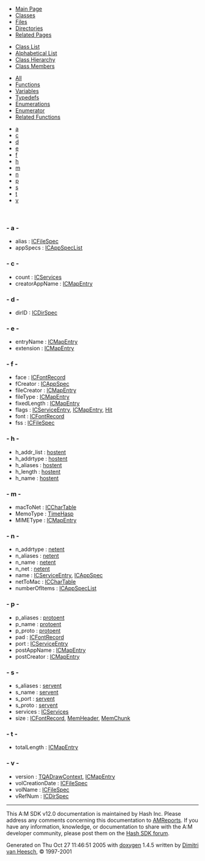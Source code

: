 <div class="tabs">

- [Main Page](index.md)
- <span id="current">[Classes](annotated.md)</span>
- [Files](files.md)
- [Directories](dirs.md)
- [Related Pages](pages.md)

</div>

<div class="tabs">

- [Class List](annotated.md)
- [Alphabetical List](classes.md)
- [Class Hierarchy](hierarchy.md)
- <span id="current">[Class Members](functions.md)</span>

</div>

<div class="tabs">

- [All](functions.md)
- [Functions](functions_func.md)
- [Variables](functions_vars.md)
- <span id="current">[Typedefs](functions_type.md)</span>
- [Enumerations](functions_enum.md)
- [Enumerator](functions_eval.md)
- [Related Functions](functions_rela.md)

</div>

<div class="tabs">

- [a](#index_a)
- [c](#index_c)
- [d](#index_d)
- [e](#index_e)
- [f](#index_f)
- [h](#index_h)
- [m](#index_m)
- [n](#index_n)
- [p](#index_p)
- [s](#index_s)
- [t](#index_t)
- [v](#index_v)

</div>

 

### <span id="index_a" class="anchor">- a -</span>

- alias : <a href="structICFileSpec.md#724874d1be77f450a09b305fc1534afb" class="el">ICFileSpec</a>
- appSpecs : <a href="structICAppSpecList.md#6ed538a8ea0438c89389fe393a8f4fcc" class="el">ICAppSpecList</a>

### <span id="index_c" class="anchor">- c -</span>

- count : <a href="structICServices.md#e2942a04780e223b215eb8b663cf5353" class="el">ICServices</a>
- creatorAppName : <a href="structICMapEntry.md#d6addf86b8d6382fe32358084d7687b9" class="el">ICMapEntry</a>

### <span id="index_d" class="anchor">- d -</span>

- dirID : <a href="structICDirSpec.md#e143191934dca6007aef6eb33efe5ceb" class="el">ICDirSpec</a>

### <span id="index_e" class="anchor">- e -</span>

- entryName : <a href="structICMapEntry.md#30c6bf44ceeffd9df5233f58c3aa14fd" class="el">ICMapEntry</a>
- extension : <a href="structICMapEntry.md#566bbee0f961ad71b54c3c2fd36db053" class="el">ICMapEntry</a>

### <span id="index_f" class="anchor">- f -</span>

- face : <a href="structICFontRecord.md#d5ca322453f2986b752e58b11af83d96" class="el">ICFontRecord</a>
- fCreator : <a href="structICAppSpec.md#04d3e7687a13330b396ddd50ccc149ef" class="el">ICAppSpec</a>
- fileCreator : <a href="structICMapEntry.md#130db01f1c9e1f2bc29ad19fe4c2a66a" class="el">ICMapEntry</a>
- fileType : <a href="structICMapEntry.md#32b4ce08167921f74401a56b34c2e022" class="el">ICMapEntry</a>
- fixedLength : <a href="structICMapEntry.md#79a56bfb95f05d73216d5d1a4f177217" class="el">ICMapEntry</a>
- flags : <a href="structICServiceEntry.md#4e5868d676cb634aa75b125a0f741abf" class="el">ICServiceEntry</a>, <a href="structICMapEntry.md#4e5868d676cb634aa75b125a0f741abf" class="el">ICMapEntry</a>, <a href="classHit.md#4e5868d676cb634aa75b125a0f741abf" class="el">Hit</a>
- font : <a href="structICFontRecord.md#47a282dfe68a42d302e22c4920ed9b5e" class="el">ICFontRecord</a>
- fss : <a href="structICFileSpec.md#c7b904c76d64eae332d14b7c9afdaff9" class="el">ICFileSpec</a>

### <span id="index_h" class="anchor">- h -</span>

- h_addr_list : <a href="structhostent.md#1b58cc5b228fd62570c4cf0eceaf986f" class="el">hostent</a>
- h_addrtype : <a href="structhostent.md#0d664b1a42bd8360ccfeaec3798da389" class="el">hostent</a>
- h_aliases : <a href="structhostent.md#4abf07bfef9afe12bdd90a6527ed7f9a" class="el">hostent</a>
- h_length : <a href="structhostent.md#e57d6bd6781619d0d248dac8644dbe62" class="el">hostent</a>
- h_name : <a href="structhostent.md#0907d1456ecb476316f3f0a9a411a6f6" class="el">hostent</a>

### <span id="index_m" class="anchor">- m -</span>

- macToNet : <a href="structICCharTable.md#f6f2f13e0ff8abe1fa311f4578e9302c" class="el">ICCharTable</a>
- MemoType : <a href="classTimeHasp.md#7b9cd50a2309eafad4d4f64938ea07d0" class="el">TimeHasp</a>
- MIMEType : <a href="structICMapEntry.md#c868117c77135efde87e0e54c3142575" class="el">ICMapEntry</a>

### <span id="index_n" class="anchor">- n -</span>

- n_addrtype : <a href="structnetent.md#25ccb25e68774467b97f08b1309cbc3e" class="el">netent</a>
- n_aliases : <a href="structnetent.md#65796efa00f8915fa4a0aa97f7203b61" class="el">netent</a>
- n_name : <a href="structnetent.md#ebba655611b211189c149918991caaf1" class="el">netent</a>
- n_net : <a href="structnetent.md#111cad24a25aa4a509e85c6ffa7d75c0" class="el">netent</a>
- name : <a href="structICServiceEntry.md#b068931cc450442b63f5b3d276ea4297" class="el">ICServiceEntry</a>, <a href="structICAppSpec.md#b068931cc450442b63f5b3d276ea4297" class="el">ICAppSpec</a>
- netToMac : <a href="structICCharTable.md#5b38b860b232eb43a7dfd49ceb4944bd" class="el">ICCharTable</a>
- numberOfItems : <a href="structICAppSpecList.md#b6f00eb3840e5fe529370f92449b8a8f" class="el">ICAppSpecList</a>

### <span id="index_p" class="anchor">- p -</span>

- p_aliases : <a href="structprotoent.md#d3dc87f4b3f9abab0b0aaf9f92bc4c66" class="el">protoent</a>
- p_name : <a href="structprotoent.md#0dd06fd09759a5043e356956e893f8f2" class="el">protoent</a>
- p_proto : <a href="structprotoent.md#36851e3c0afc40271388dac291ebee94" class="el">protoent</a>
- pad : <a href="structICFontRecord.md#4dca00da67c692296690e90c50c96b79" class="el">ICFontRecord</a>
- port : <a href="structICServiceEntry.md#901555fb06e346cb065ceb9808dcfc25" class="el">ICServiceEntry</a>
- postAppName : <a href="structICMapEntry.md#0ec0e3d95a3427a39d65ef81d55b33d2" class="el">ICMapEntry</a>
- postCreator : <a href="structICMapEntry.md#8f99011282b306d7c125234b95fc370f" class="el">ICMapEntry</a>

### <span id="index_s" class="anchor">- s -</span>

- s_aliases : <a href="structservent.md#474c8229a9333e9f07f49003f3bbf8b2" class="el">servent</a>
- s_name : <a href="structservent.md#9d1d369cb136d359b283cd02165d2cd2" class="el">servent</a>
- s_port : <a href="structservent.md#a84b1a1c212d1f8971699bcf6c41f928" class="el">servent</a>
- s_proto : <a href="structservent.md#9525d4d50c7321186074a9d5b7a52946" class="el">servent</a>
- services : <a href="structICServices.md#9259bba44bec0235eab3097bf439c586" class="el">ICServices</a>
- size : <a href="structICFontRecord.md#f7bd60b75b29d79b660a2859395c1a24" class="el">ICFontRecord</a>, <a href="classMemHeader.md#f7bd60b75b29d79b660a2859395c1a24" class="el">MemHeader</a>, <a href="classMemChunk.md#f7bd60b75b29d79b660a2859395c1a24" class="el">MemChunk</a>

### <span id="index_t" class="anchor">- t -</span>

- totalLength : <a href="structICMapEntry.md#743b174a5a8887a078a487ad0df45aea" class="el">ICMapEntry</a>

### <span id="index_v" class="anchor">- v -</span>

- version : <a href="structTQADrawContext.md#2af72f100c356273d46284f6fd1dfc08" class="el">TQADrawContext</a>, <a href="structICMapEntry.md#2af72f100c356273d46284f6fd1dfc08" class="el">ICMapEntry</a>
- volCreationDate : <a href="structICFileSpec.md#702a36f3c1841fac9cdf5add1d3a3181" class="el">ICFileSpec</a>
- volName : <a href="structICFileSpec.md#d383760f725cfa7c1bb418dcc77a6cd9" class="el">ICFileSpec</a>
- vRefNum : <a href="structICDirSpec.md#49f59debc2205c8e6ee99038a9010cd5" class="el">ICDirSpec</a>

------------------------------------------------------------------------

<span class="small">This A:M SDK v12.0 documentation is maintained by Hash Inc. Please address any comments concerning this documentation to [AMReports](http://www.hash.com/reports). If you have any information, knowledge, or documentation to share with the A:M developer community, please post them on the [Hash SDK forum](http://www.hash.com/forums/index.php?showforum=11).</span>

Generated on Thu Oct 27 11:46:51 2005 with [<span class="image placeholder" original-image-src="doxygen.png" original-image-title="" height="45" width="100" align="middle" border="0">doxygen</span>](http://www.doxygen.org/index.html) 1.4.5 written by [Dimitri van Heesch](mailto:dimitri@stack.nl), © 1997-2001

